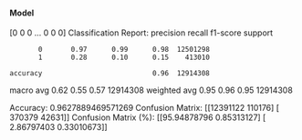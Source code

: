 #### Model
[0 0 0 ... 0 0 0]
Classification Report:
              precision    recall  f1-score   support

           0       0.97      0.99      0.98  12501298
           1       0.28      0.10      0.15    413010

    accuracy                           0.96  12914308
   macro avg       0.62      0.55      0.57  12914308
weighted avg       0.95      0.96      0.95  12914308

Accuracy: 0.9627889469571269
Confusion Matrix:
[[12391122   110176]
 [  370379    42631]]
Confusion Matrix (%):
[[95.94878796  0.85313127]
 [ 2.86797403  0.33010673]]
